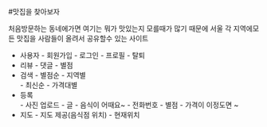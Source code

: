 #맛집을 찾아보자

처음방문하는 동네에가면 여기는 뭐가 맛있는지 모를때가 많기 때문에 서울 각 지역에모든 맛집을 사람들이 올려서 공유할수 있는 사이트 

- 사용자 
       - 회원가입
       - 로그인 
       - 프로필 
       - 탈퇴
- 리뷰 
       - 댓글 
       - 별점
- 검색
       - 별점순
       - 지역별   
       - 최신순
       - 가격대별
- 등록   
       - 사진 업로드
       - 글 
           - 음식이 어때요~
           - 전화번호
           - 별점
           - 가격이 이정도면 ~
- 지도
       - 지도 제공(음식점 위치)
       - 현재위치

